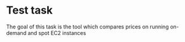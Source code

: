# Test task
The goal of this task is the tool which compares prices on running on-demand and spot EC2 instances 
